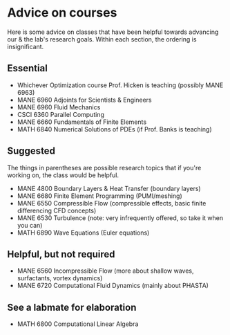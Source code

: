 # Advice on courses
Here is some advice on classes that have been helpful towards advancing our & the lab's research goals. 
Within each section, the ordering is insignificant.

## Essential

 * Whichever Optimization course Prof. Hicken is teaching (possibly MANE 6963)
 * MANE 6960 Adjoints for Scientists & Engineers
 * MANE 6960 Fluid Mechanics
 * CSCI 6360 Parallel Computing
 * MANE 6660 Fundamentals of Finite Elements
 * MATH 6840 Numerical Solutions of PDEs (if Prof. Banks is teaching)

## Suggested

The things in parentheses are possible research topics that if you're working on, the class would be helpful.

 * MANE 4800 Boundary Layers & Heat Transfer  (boundary layers)
 * MANE 6680 Finite Element Programming (PUMI/meshing)
 * MANE 6550 Compressible Flow (compressible effects, basic finite differencing CFD concepts)
 * MANE 6530 Turbulence (note: very infrequently offered, so take it when you can)
 * MATH 6890 Wave Equations (Euler equations)
 
## Helpful, but not required

 * MANE 6560 Incompressible Flow (more about shallow waves, surfactants, vortex dynamics)
 * MANE 6720 Computational Fluid Dynamics (mainly about PHASTA)

## See a labmate for elaboration

 * MATH 6800 Computational Linear Algebra

